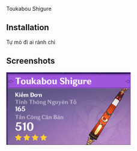Toukabou Shigure
## Installation

Tự mò đi ai rảnh chỉ

    
## Screenshots

![App Screenshot](https://github.com/Waltz1809/GenshinModdingImpactVN-Asset/blob/main/VuKhi/KiemDon/4Sao/ToukabouShigure/ToukabouShigure.png)


